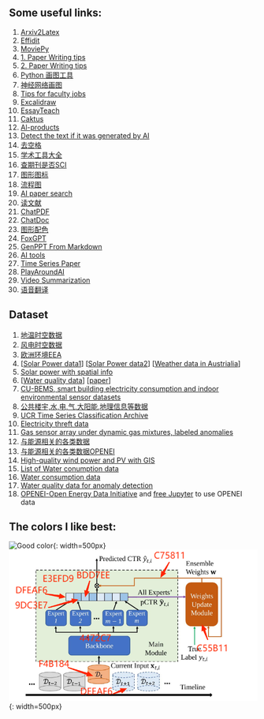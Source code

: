 ## Some useful links:

1. [Arxiv2Latex](http://arxiv2latex.herokuapp.com/)
2. [Effidit](https://effidit.qq.com/demo_en)
3. [MoviePy](https://zulko.github.io/moviepy/index.html)
4. [1. Paper Writing tips](https://github.com/MLNLP-World/Paper-Writing-Tips)
5. [2. Paper Writing tips](https://github.com/guanyingc/latex_paper_writing_tips)
6. [Python 画图工具](https://github.com/guanyingc/python_plot_utils)
7. [神经网络画图](https://docs.google.com/presentation/d/11mR1nkIR9fbHegFkcFq8z9oDQ5sjv8E3JJp1LfLGKuk/edit#slide=id.g85a0789696_2352_5)
8. [Tips for faculty jobs](https://yisongyue.medium.com/checklist-of-tips-for-computer-science-faculty-applications-9fd2480649cc)
9. [Excalidraw](https://excalidraw.com/)
10. [EssayTeach](https://essayteach.com/)
11. [Caktus](https://www.caktus.ai/caktus_student_mobile)
12. [Al-products](https://www.futurepedia.io)
13. [Detect the text if it was generated by AI](https://platform.openai.com/ai-text-classifier)
14. [去空格](https://laorange.gitee.io/paper-assistant/#/)
15. [学术工具大全](https://bukesci.com/)
16. [查期刊是否SCI](https://mjl.clarivate.com/search-results)
17. [图形图标](https://www.freepik.com/)
18. [流程图](https://www.yworks.com/yed-live/)
19. [AI paper search](https://aipaper.fun/#/)
20. [读文献](https://typeset.io/library)
21. [ChatPDF](https://www.chatpdf.com/)
22. [ChatDoc](https://www.chatdoc.com/)
23. [图形配色](https://paletton.com/)
24. [FoxGPT](https://foxgpt.club/)
25. [GenPPT From Markdown](https://mindshow.fun/)
26. [AI tools](https://ai-bot.cn/)
27. [Time Series Paper](https://deepshare.feishu.cn/docx/JGM9dWhqDorQggxU2DfcJPVnnFf)
28. [PlayAroundAI](https://play.vercel.ai/)
29. [Video Summarization](https://b.jimmylv.cn/#)
30. [语音翻译](https://seamless.metademolab.com/demo)

## Dataset
1. [地温时空数据](https://github.com/wren93/SST-POD/blob/main/SST_POD.ipynb)
2. [风电时空数据](https://aistudio.baidu.com/aistudio/competition/detail/152/0/introduction)
3. [欧洲环境EEA](https://www.eea.europa.eu/ims)
4. [[Solar Power data1](https://dkasolarcentre.com.au/source/alice-springs/dka-m16-b-phase)] [[Solar Power data2](https://dkasolarcentre.com.au/source/alice-springs/dka-m16-b-phase)] [[Weather data in Austrialia](http://www.bom.gov.au/climate/data/#mapoption)]
5. [Solar power with spatial info](https://www.nrel.gov/grid/solar-power-data.html)
6. [[Water quality data](https://waterdata.usgs.gov/nwis/sw)] [[paper](https://www.sciencedirect.com/science/article/pii/S0959652619340156)]
7. [CU-BEMS, smart building electricity consumption and indoor environmental sensor datasets](https://www.nature.com/articles/s41597-020-00582-3#Sec7)
8. [公共楼宇,水,电,气,大阳能,地理信息等数据](https://github.com/buds-lab/building-data-genome-project-2)
9. [UCR Time Series Classification Archive](https://www.cs.ucr.edu/~eamonn/time_series_data_2018/)
10. [Electricity threft data](https://github.com/asr-vip/Electricity-Theft/blob/main/README.md)
11. [Gas sensor array under dynamic gas mixtures, labeled anomalies](https://archive.ics.uci.edu/ml/datasets/Gas+sensor+array+under+dynamic+gas+mixtures#)
12. [与能源相关的各类数据](https://site.ieee.org/pes-iss/data-sets.)
13. [与能源相关的各类数据OPENEI](https://openei.org/wiki/Main_Page)
14. [High-quality wind power and PV with GIS](https://github.com/intelligence-csd-auth-gr/greek-solar-wind-energy-forecasting/tree/main/resources/raw_data)
15. [List of Water conumption data](https://github.com/AnnaDiMauro/WDDreview)
16. [Water consumption data](https://github.com/The-SmartH2O-project/datasets/tree/master)    
17. [Water quality data for anomaly detection](https://zenodo.org/records/4304080)   
18. [OPENEI-Open Energy Data Initiative](https://data.openei.org/) and [free Jupyter](https://studiolab.sagemaker.aws/) to use OPENEI data
## The colors I like best:

![Good color](colors.webp){: width=500px}
![Good color2](colors.png){: width=500px}